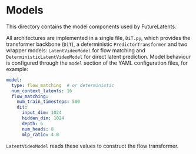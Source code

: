 # Models

This directory contains the model components used by FutureLatents.

All architectures are implemented in a single file, `DiT.py`, which provides
the transformer backbone (`DiT`), a deterministic `PredictorTransformer` and
two wrapper models: `LatentVideoModel` for flow matching and
`DeterministicLatentVideoModel` for direct latent prediction.  Model behaviour
is configured through the `model` section of the YAML configuration files, for
example:

```yaml
model:
  type: flow_matching  # or deterministic
  num_context_latents: 16
  flow_matching:
    num_train_timesteps: 500
    dit:
      input_dim: 1024
      hidden_dim: 1024
      depth: 6
      num_heads: 8
      mlp_ratio: 4.0
```

`LatentVideoModel` reads these values to construct the flow transformer.
